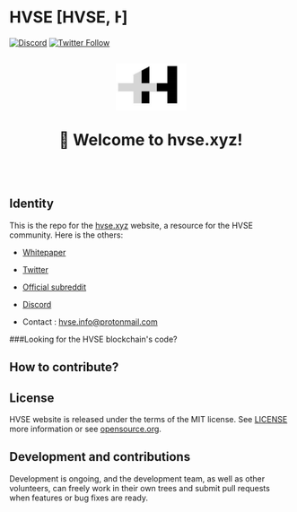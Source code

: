 # HVSE [HVSE, Ͱ]

[![Discord](https://img.shields.io/discord/714888181740339261?color=1C1CE1&label=hvse%20%7C%20Discord%20%F0%9F%91%8B%20&style=flat-square)](https://discord.gg/n4rRamkGuU)
[![Twitter Follow](https://img.shields.io/twitter/follow/hvse.svg?style=social)](https://twitter.com/hvse)
 
<h1 align="center" style="margin-top: 1em; margin-bottom: 3em;">
  <p><a href="https://hvse.xyz"><img alt="hvse logo" src="./logo.png" alt="hvse.xyz" width="125"></a></p>
  <p>👋 Welcome to hvse.xyz!</p>
</h1>


## Identity

This is the repo for the [hvse.xyz](https://hvse.xyz) website, a resource for the HVSE community. Here is the others:

- [Whitepaper](?)

- [Twitter](https://twitter.com/hvse)

- [Official subreddit](https://www.reddit.com/r/hvse/)

- [Discord](https://discord.gg/n4rRamkGuU)

- Contact : hvse.info@protonmail.com

###Looking for the HVSE blockchain's code?

## How to contribute?

## License

HVSE website is released under the terms of the MIT license. See [LICENSE](https://github.com/edlansiaux/HVSECOIN/blob/main/LICENSE) more information or see [opensource.org](https://opensource.org/licenses/MIT).

## Development and contributions

Development is ongoing, and the development team, as well as other volunteers, can freely work in their own trees and submit pull requests when features or bug fixes are ready.
